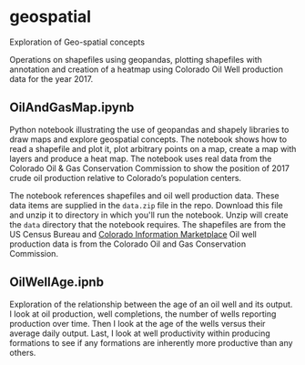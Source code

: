 # geospatial
Exploration of Geo-spatial concepts

Operations on shapefiles using geopandas, plotting shapefiles with annotation and creation of a heatmap using Colorado Oil Well production data for the year 2017.

## OilAndGasMap.ipynb

Python notebook illustrating the use of geopandas and shapely libraries 
to draw maps and explore geospatial concepts.  The notebook shows how to read a shapefile and plot it,
plot arbitrary points on a map, create a map with layers and produce a heat map.  The notebook uses real data
from the Colorado Oil & Gas Conservation Commission to show the position of 2017 crude oil production relative
to Colorado’s population centers.

The notebook references shapefiles and oil well production data.
These data items are supplied in the `data.zip` file in the repo.
Download this file and unzip it to directory in which you'll run the notebook.
Unzip will create the `data` directory that the notebook requires.
The shapefiles are from the US Census Bureau and
[Colorado Information Marketplace](https://data.colorado.gov/Municipal/Municipal-Boundaries-in-Colorado/u943-ics6/data)
Oil well production data is from the Colorado Oil and Gas Conservation Commission.

## OilWellAge.ipnb

Exploration of the relationship between the age of an oil well and its output. I look at oil production,
well completions, the number of wells reporting production over time.  Then I look at the age of the wells
versus their average daily output. Last, I look at well productivity within producing formations to see if
any formations are inherently more productive than any others.